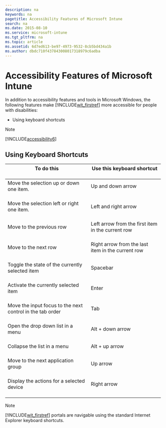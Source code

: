 ```yaml
---
description: na
keywords: na
pagetitle: Accessibility Features of Microsoft Intune
search: na
ms.date: 2015-08-10
ms.service: microsoft-intune
ms.tgt_pltfrm: na
ms.topic: article
ms.assetid: 6d7ed613-be97-4973-9532-8cb5bd434a1b
ms.author: dbdc710f437843008017318979c6adba
---
```

# Accessibility Features of Microsoft Intune
In addition to accessibility features and tools in Microsoft Windows, the following features make [!INCLUDE[wit_firstref](../Token/wit_firstref_md.md)] more accessible for people with disabilities:

- Using keyboard shortcuts

> [!NOTE]
> [!INCLUDE[accessibility6](../Token/accessibility6_md.md)]

## Using Keyboard Shortcuts

|To do this <br /> <br />|Use this keyboard shortcut <br /> <br />|
|--------------|------------------------------|
|Move the selection up or down one item. <br /> <br />|Up and down arrow <br /> <br />|
|Move the selection left or right one item. <br /> <br />|Left and right arrow <br /> <br />|
|Move to the previous row <br /> <br />|Left arrow from the first item in the current row <br /> <br />|
|Move to the next row <br /> <br />|Right arrow from the last item in the current row <br /> <br />|
|Toggle the state of the currently selected item <br /> <br />|Spacebar <br /> <br />|
|Activate the currently selected item <br /> <br />|Enter <br /> <br />|
|Move the input focus to the next control in the tab order <br /> <br />|Tab <br /> <br />|
|Open the drop down list in a menu <br /> <br />|Alt + down arrow <br /> <br />|
|Collapse the list in a menu <br /> <br />|Alt + up arrow <br /> <br />|
|Move to the next application group <br /> <br />|Up arrow <br /> <br />|
|Display the actions for a selected device <br /> <br />|Right arrow <br /> <br />|
> [!NOTE]
> [!INCLUDE[wit_firstref](../Token/wit_firstref_md.md)] portals are navigable using the standard Internet Explorer keyboard shortcuts.

